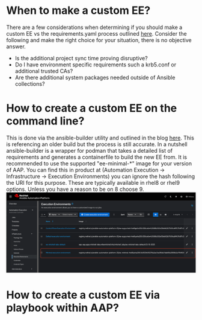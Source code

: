 # When to make a custom EE?
There are a few considerations when determining if you should make a custom EE vs the requirements.yaml process outlined [here](/General/Installing%20content.md). Consider the following and make the right choice for your situation, there is no objective answer.

- Is the additional project sync time proving disruptive?
- Do I have environment specific requirements such a krb5.conf or additional trusted CAs?
- Are there additional system packages needed outside of Ansible collections?

# How to create a custom EE on the command line?
This is done via the ansible-builder utility and outlined in the blog [here](https://www.redhat.com/en/blog/introduction-to-ansible-builder). This is referencing an older build but the process is still accurate. In a nutshell ansible-builder is a wrapper for podman that takes a detailed list of requirements and generates a containerfile to build the new EE from. It is recommended to use the supported "ee-minimal-*" image for your version of AAP. You can find this in product at (Automation Execution -> Infrastructure -> Execution Environments) you can ignore the hash following the URI for this purpose. These are typically available in rhel8 or rhel9 options. Unless you have a reason to be on 8 choose 9.
![image](/Images/custom-ee-1.png)

# How to create a custom EE via playbook within AAP?
